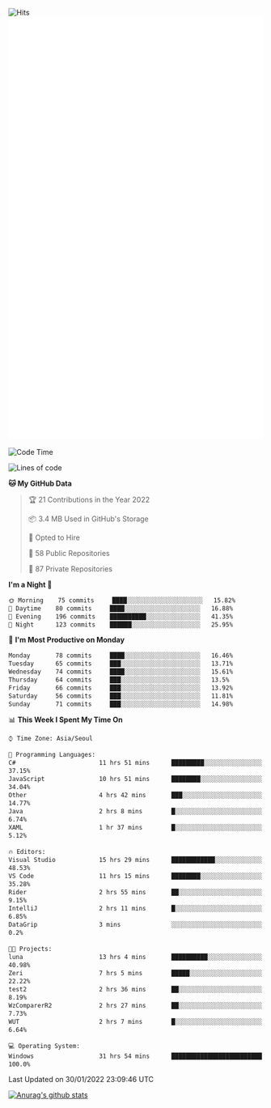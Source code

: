 ![Hits](https://hits.seeyoufarm.com/api/count/incr/badge.svg?url=https%3A%2F%2Fgithub.com%2Fkokose1234&count_bg=%2379C83D&title_bg=%23555555&icon=apple.svg&icon_color=%23E7E7E7&title=hits&edge_flat=false)
<br/>
![Metrics](https://github.com/kokose1234/kokose1234/blob/main/github-metrics.svg)

<!--START_SECTION:waka-->
![Code Time](http://img.shields.io/badge/Code%20Time-418%20hrs%2047%20mins-blue)

![Lines of code](https://img.shields.io/badge/From%20Hello%20World%20I%27ve%20Written-8%20Million%20lines%20of%20code-blue)

**🐱 My GitHub Data** 

> 🏆 21 Contributions in the Year 2022
 > 
> 📦 3.4 MB Used in GitHub's Storage 
 > 
> 💼 Opted to Hire
 > 
> 📜 58 Public Repositories 
 > 
> 🔑 87 Private Repositories  
 > 
**I'm a Night 🦉** 

```text
🌞 Morning    75 commits     ████░░░░░░░░░░░░░░░░░░░░░   15.82% 
🌆 Daytime    80 commits     ████░░░░░░░░░░░░░░░░░░░░░   16.88% 
🌃 Evening    196 commits    ██████████░░░░░░░░░░░░░░░   41.35% 
🌙 Night      123 commits    ██████░░░░░░░░░░░░░░░░░░░   25.95%

```
📅 **I'm Most Productive on Monday** 

```text
Monday       78 commits     ████░░░░░░░░░░░░░░░░░░░░░   16.46% 
Tuesday      65 commits     ███░░░░░░░░░░░░░░░░░░░░░░   13.71% 
Wednesday    74 commits     ████░░░░░░░░░░░░░░░░░░░░░   15.61% 
Thursday     64 commits     ███░░░░░░░░░░░░░░░░░░░░░░   13.5% 
Friday       66 commits     ███░░░░░░░░░░░░░░░░░░░░░░   13.92% 
Saturday     56 commits     ███░░░░░░░░░░░░░░░░░░░░░░   11.81% 
Sunday       71 commits     ███░░░░░░░░░░░░░░░░░░░░░░   14.98%

```


📊 **This Week I Spent My Time On** 

```text
⌚︎ Time Zone: Asia/Seoul

💬 Programming Languages: 
C#                       11 hrs 51 mins      █████████░░░░░░░░░░░░░░░░   37.15% 
JavaScript               10 hrs 51 mins      ████████░░░░░░░░░░░░░░░░░   34.04% 
Other                    4 hrs 42 mins       ███░░░░░░░░░░░░░░░░░░░░░░   14.77% 
Java                     2 hrs 8 mins        █░░░░░░░░░░░░░░░░░░░░░░░░   6.74% 
XAML                     1 hr 37 mins        █░░░░░░░░░░░░░░░░░░░░░░░░   5.12%

🔥 Editors: 
Visual Studio            15 hrs 29 mins      ████████████░░░░░░░░░░░░░   48.53% 
VS Code                  11 hrs 15 mins      ████████░░░░░░░░░░░░░░░░░   35.28% 
Rider                    2 hrs 55 mins       ██░░░░░░░░░░░░░░░░░░░░░░░   9.15% 
IntelliJ                 2 hrs 11 mins       █░░░░░░░░░░░░░░░░░░░░░░░░   6.85% 
DataGrip                 3 mins              ░░░░░░░░░░░░░░░░░░░░░░░░░   0.2%

🐱‍💻 Projects: 
luna                     13 hrs 4 mins       ██████████░░░░░░░░░░░░░░░   40.98% 
Zeri                     7 hrs 5 mins        █████░░░░░░░░░░░░░░░░░░░░   22.22% 
test2                    2 hrs 36 mins       ██░░░░░░░░░░░░░░░░░░░░░░░   8.19% 
WzComparerR2             2 hrs 27 mins       ██░░░░░░░░░░░░░░░░░░░░░░░   7.73% 
WUT                      2 hrs 7 mins        █░░░░░░░░░░░░░░░░░░░░░░░░   6.64%

💻 Operating System: 
Windows                  31 hrs 54 mins      █████████████████████████   100.0%

```


 Last Updated on 30/01/2022 23:09:46 UTC
<!--END_SECTION:waka-->

[![Anurag's github stats](https://github-readme-stats.vercel.app/api?username=kokose1234&theme=dracula)](https://github.com/anuraghazra/github-readme-stats)



	
